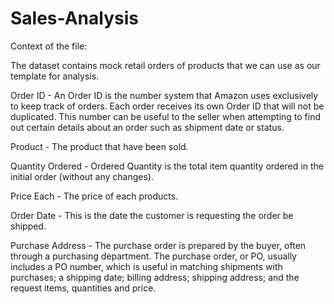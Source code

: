 # Sales-Analysis

Context of the file:


The dataset contains mock retail orders of products that we can use as our template for analysis. 

Order ID - An Order ID is the number system that Amazon uses exclusively to keep track of orders. Each order receives its own Order ID that will not be duplicated. This number can be useful to the seller when attempting to find out certain details about an order such as shipment date or status.

Product - The product that have been sold.

Quantity Ordered - Ordered Quantity is the total item quantity ordered in the initial order (without any changes).

Price Each - The price of each products.

Order Date - This is the date the customer is requesting the order be shipped.

Purchase Address - The purchase order is prepared by the buyer, often through a purchasing department. The purchase order, or PO, usually includes a PO number, which is useful in matching shipments with purchases; a shipping date; billing address; shipping address; and the request items, quantities and price.
